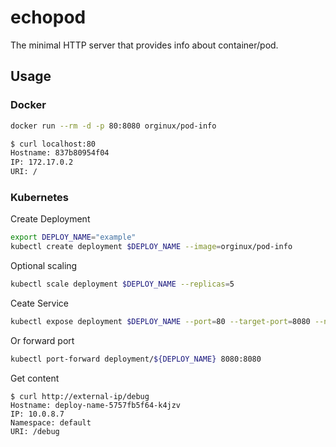 # echopod
The minimal HTTP server that provides info about container/pod.

## Usage

### Docker
```bash
docker run --rm -d -p 80:8080 orginux/pod-info
```

```bash
$ curl localhost:80
Hostname: 837b80954f04
IP: 172.17.0.2
URI: /
```

### Kubernetes

Create Deployment
```bash
export DEPLOY_NAME="example"
kubectl create deployment $DEPLOY_NAME --image=orginux/pod-info
```

Optional scaling
```bash
kubectl scale deployment $DEPLOY_NAME --replicas=5
```


Ceate Service
```bash
kubectl expose deployment $DEPLOY_NAME --port=80 --target-port=8080 --name=${DEPLOY_NAME}-service --type=LoadBalancer
```

Or forward port
```bash
kubectl port-forward deployment/${DEPLOY_NAME} 8080:8080
```


Get content
```
$ curl http://external-ip/debug
Hostname: deploy-name-5757fb5f64-k4jzv
IP: 10.0.8.7
Namespace: default
URI: /debug
```
